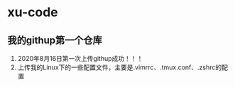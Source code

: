 # xu-code
## 我的githup第一个仓库

1. 2020年8月16日第一次上传githup成功！！！
2. 上传我的Linux下的一些配置文件，主要是.vimrrc、.tmux.conf、.zshrc的配置

